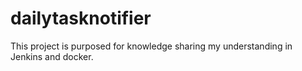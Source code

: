 # dailytasknotifier
This project is purposed for knowledge sharing my understanding in Jenkins and docker.

